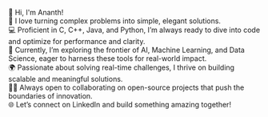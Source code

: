 👋 Hi, I'm Ananth!  
🚀 I love turning complex problems into simple, elegant solutions.  
💻 Proficient in C, C++, Java, and Python, I’m always ready to dive into code and optimize for performance and clarity.  
🤖 Currently, I’m exploring the frontier of AI, Machine Learning, and Data Science, eager to harness these tools for real-world impact.  
🌍 Passionate about solving real-time challenges, I thrive on building scalable and meaningful solutions.  
👨‍💻 Always open to collaborating on open-source projects that push the boundaries of innovation.  
🌐 Let’s connect on LinkedIn and build something amazing together!  
 
  

<!---
Ananth09 is a ✨ special ✨ repository because its `README.md` (this file) appears on your GitHub profile.
You can click the Preview link to take a look at your changes.
--->
